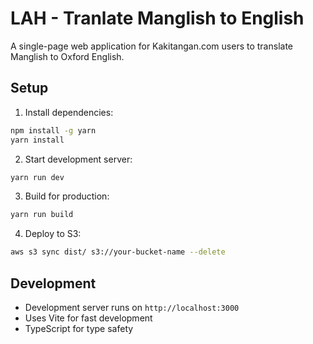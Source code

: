 # LAH - Tranlate Manglish to English

A single-page web application for Kakitangan.com users to translate Manglish to Oxford English.

## Setup

1. Install dependencies:
```bash
npm install -g yarn
yarn install
```

2. Start development server:
```bash
yarn run dev
```

3. Build for production:
```bash
yarn run build
```

4. Deploy to S3:
```bash
aws s3 sync dist/ s3://your-bucket-name --delete
```

## Development
- Development server runs on `http://localhost:3000`
- Uses Vite for fast development
- TypeScript for type safety
